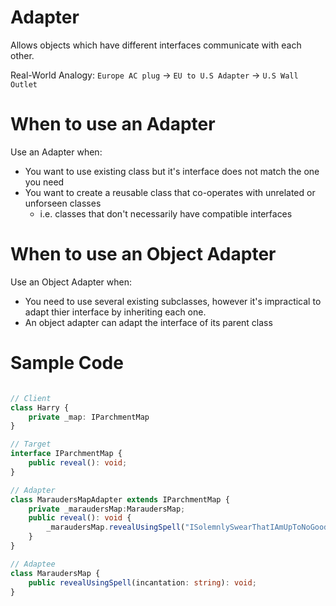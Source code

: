 # Adapter
Allows objects which have different interfaces communicate with each other.

Real-World Analogy: `Europe AC plug` -> `EU to U.S Adapter` -> `U.S Wall Outlet`

# When to use an Adapter
Use an Adapter when:
* You want to use existing class but it's interface does not match the one you need
* You want to create a reusable class that co-operates with unrelated or unforseen classes
    * i.e. classes that don't necessarily have compatible interfaces

# When to use an Object Adapter
Use an Object Adapter when:
* You need to use several existing subclasses, however it's impractical to adapt thier interface by inheriting each one.
* An object adapter can adapt the interface of its parent class 

# Sample Code
```typescript

// Client
class Harry {
    private _map: IParchmentMap
}

// Target
interface IParchmentMap {
    public reveal(): void;
}

// Adapter
class MaraudersMapAdapter extends IParchmentMap {
    private _maraudersMap:MaraudersMap;
    public reveal(): void {
        _maraudersMap.revealUsingSpell("ISolemnlySwearThatIAmUpToNoGood");
    }
}

// Adaptee
class MaraudersMap {    
    public revealUsingSpell(incantation: string): void;
}

```